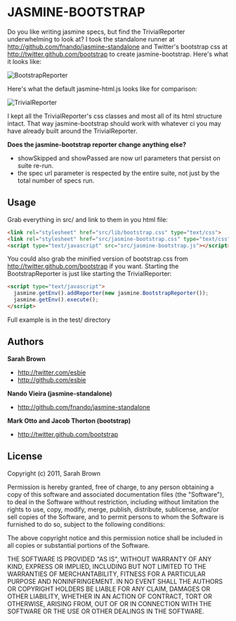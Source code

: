 JASMINE-BOOTSTRAP
=================

Do you like writing jasmine specs, but find the TrivialReporter underwhelming to look at? I took the standalone runner at http://github.com/fnando/jasmine-standalone and Twitter's bootstrap css at http://twitter.github.com/bootstrap to create jasmine-bootstrap. Here's what it looks like:

![BootstrapReporter](https://github.com/esbie/jasmine-bootstrap/raw/master/test/BootstrapReporter.png)

Here's what the default jasmine-html.js looks like for comparison:

![TrivialReporter](https://github.com/esbie/jasmine-bootstrap/raw/master/test/TrivialReporter.png)

I kept all the TrivialReporter's css classes and most all of its html structure intact. That way jasmine-bootstrap should work with whatever ci you may have already built around the TrivialReporter.

**Does the jasmine-bootstrap reporter change anything else?**

+ showSkipped and showPassed are now url parameters that persist on suite re-run.
+ the spec url parameter is respected by the entire suite, not just by the total number of specs run.

Usage
-----

Grab everything in src/ and link to them in you html file:

``` html
<link rel="stylesheet" href="src/lib/bootstrap.css" type="text/css">
<link rel="stylesheet" href="src/jasmine-bootstrap.css" type="text/css">
<script type="text/javascript" src="src/jasmine-bootstrap.js"></script>
```
You could also grab the minified version of bootstrap.css from http://twitter.github.com/bootstrap if you want.
Starting the BootstrapReporter is just like starting the TrivialReporter:

``` html
<script type="text/javascript">
  jasmine.getEnv().addReporter(new jasmine.BootstrapReporter());
  jasmine.getEnv().execute();
</script>
```
Full example is in the test/ directory

Authors
-------

**Sarah Brown**

+ http://twitter.com/esbie
+ http://github.com/esbie

**Nando Vieira (jasmine-standalone)**

+ http://github.com/fnando/jasmine-standalone

**Mark Otto and Jacob Thorton (bootstrap)**

+ http://twitter.github.com/bootstrap

License
---------------------

Copyright (c) 2011, Sarah Brown

Permission is hereby granted, free of charge, to any person obtaining a copy of this software and associated documentation files (the "Software"), to deal in the Software without restriction, including without limitation the rights to use, copy, modify, merge, publish, distribute, sublicense, and/or sell copies of the Software, and to permit persons to whom the Software is furnished to do so, subject to the following conditions:

The above copyright notice and this permission notice shall be included in all copies or substantial portions of the Software.

THE SOFTWARE IS PROVIDED "AS IS", WITHOUT WARRANTY OF ANY KIND, EXPRESS OR IMPLIED, INCLUDING BUT NOT LIMITED TO THE WARRANTIES OF MERCHANTABILITY, FITNESS FOR A PARTICULAR PURPOSE AND NONINFRINGEMENT. IN NO EVENT SHALL THE AUTHORS OR COPYRIGHT HOLDERS BE LIABLE FOR ANY CLAIM, DAMAGES OR OTHER LIABILITY, WHETHER IN AN ACTION OF CONTRACT, TORT OR OTHERWISE, ARISING FROM, OUT OF OR IN CONNECTION WITH THE SOFTWARE OR THE USE OR OTHER DEALINGS IN THE SOFTWARE.